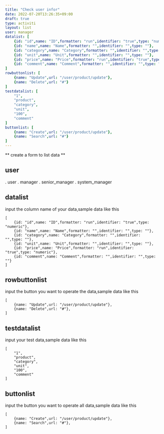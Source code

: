```yaml
---
title: "Check user infor"
date: 2022-07-20T13:26:35+09:00
draft: true
type: activiti
layout: list
user: manager
datalist: [
    {id: "id",name: "ID",formatter: "run",identifier: "true",type: "numeric"},
    {id: "name",name: "Name",formatter: "",identifier: "",type: ""},
    {id: "category",name: "Category",formatter: "",identifier: "",type: ""},
    {id: "unit",name: "Unit",formatter: "",identifier: "",type: ""},
    {id: "price",name: "Price",formatter: "run",identifier: "true",type: "numeric"},
    {id: "comment",name: "Comment",formatter: "",identifier: "",type: ""}
]
rowbuttonlist: [
    {name: "Update",url: "/user/product/update"},
    {name: "Delete",url: "#"}
]
testdatalist: [
    "1",
    "product",
    "category",
    "unit",
    "100",
    "comment"
]
buttonlist: [
    {name: "Create",url: "/user/product/update"},
    {name: "Search",url: "#"}
]
---
```


** create a form to list data **

## user
. user
. manager
. senior_manager
. system_manager
## datalist
input the column name of your data,sample data like this
```
[
    {id: "id",name: "ID",formatter: "run",identifier: "true",type: "numeric"},
    {id: "name",name: "Name",formatter: "",identifier: "",type: ""},
    {id: "category",name: "Category",formatter: "",identifier: "",type: ""},
    {id: "unit",name: "Unit",formatter: "",identifier: "",type: ""},
    {id: "price",name: "Price",formatter: "run",identifier: "true",type: "numeric"},
    {id: "comment",name: "Comment",formatter: "",identifier: "",type: ""}
]
```
## rowbuttonlist
input the button you want to operate the data,sample data like this
```
[
    {name: "Update",url: "/user/product/update"},
    {name: "Delete",url: "#"},
]
```

## testdatalist
input your test data,sample data like this
```
[
    "1",
    "product",
    "category",
    "unit",
    "100",
    "comment"
]
```
## buttonlist
input the button you want to operate all data,sample data like this
```
[
    {name: "Create",url: "/user/product/update"},
    {name: "Search",url: "#"},
]
```
